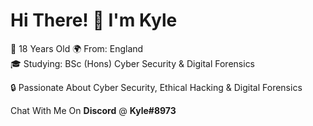 # Hi There! 👋 I'm Kyle

🎉 18 Years Old
🌍 From: England  
🎓 Studying: BSc (Hons) Cyber Security & Digital Forensics

🔒 Passionate About Cyber Security, Ethical Hacking & Digital Forensics

Chat With Me On **Discord** @ **Kyle#8973**
<br>

